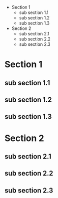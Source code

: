 -   Section 1
    -   sub section 1.1
    -   sub section 1.2
    -   sub section 1.3
-   Section 2
    -   sub section 2.1
    -   sub section 2.2
    -   sub section 2.3

Section 1
=========

sub section 1.1
---------------

sub section 1.2
---------------

sub section 1.3
---------------

Section 2
=========

sub section 2.1
---------------

sub section 2.2
---------------

sub section 2.3
---------------
